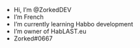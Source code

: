 - Hi, I’m @ZorkedDEV
- I’m French
- I’m currently learning Habbo development 
- I’m owner of HabLAST.eu
- Zorked#0667


